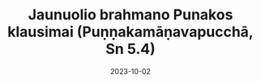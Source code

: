 ---
layout: page
title: 'Jaunuolio brahmano Punakos klausimai (Puṇṇakamāṇavapucchā, Sn 5.4)'
category: rinkinukas
sortIndex: 504
suttacentral: snp5.4
date: 2023-10-02
---